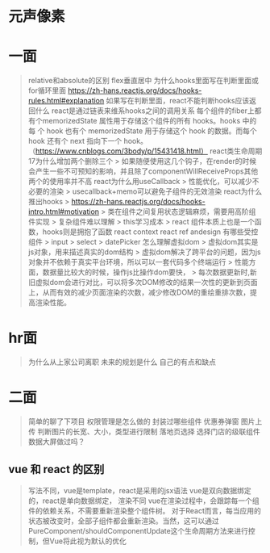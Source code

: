 # 元声像素
 # 一面
 > relative和absolute的区别
 > flex垂直居中
 > 为什么hooks里面写在判断里面或for循环里面
  > https://zh-hans.reactjs.org/docs/hooks-rules.html#explanation
  > 如果写在判断里面，react不能判断hooks应该返回什么
  > react是通过链表来维系hooks之间的调用关系
  > 每个组件的fiber上都有个memorizedState 属性用于存储这个组件的所有 hooks。hooks 中的每 个 hook 也有个 memorizedState 用于存储这个 hook 的数据。而每个 hook 还有个 next 指向下一个 hook。（https://www.cnblogs.com/3body/p/15431418.html）
 > react类生命周期17为什么增加两个删除三个
    > 如果随便使用这几个钩子，在render的时候会产生一些不可预知的影响，并且除了componentWillReceiveProps其他两个的使用率并不高
 > react为什么用useCallback
    > 性能优化，可以减少不必要的渲染
    > usecallback+memo可以避免子组件的无效渲染
 > react为什么推出hooks 
    > https://zh-hans.reactjs.org/docs/hooks-intro.html#motivation
    > 类在组件之间复用状态逻辑麻烦，需要用高阶组件实现
    > 复杂组件难以理解
    > this学习成本
    > react 组件本质上也是一个函数，hooks则是拥抱了函数
 > react context
 > react ref
 > andesign 有哪些受控组件
    > input
    > select
    > datePicker
 > 怎么理解虚拟dom
    > 虚拟dom其实是js对象，用来描述真实的dom结构
    > 虚拟dom解决了跨平台的问题，因为js对象并不依赖于真实平台环境，所以可以一套代码多个终端运行
    > 性能方面，数据量比较大的时候，操作js比操作dom要快，
    > 每次数据更新时,新旧虚拟dom会进行对比，可以将多次DOM修改的结果一次性的更新到页面上，从而有效的减少页面渲染的次数，减少修改DOM的重绘重排次数，提高渲染性能。
 # hr面
 > 为什么从上家公司离职
 > 未来的规划是什么
 > 自己的有点和缺点
 # 二面
 > 简单的聊了下项目
 > 权限管理是怎么做的
 > 封装过哪些组件
   > 优惠券弹窗
   > 图片上传  判断图片的长宽、大小，类型进行限制
   > 落地页选择
   > 选择门店的级联组件
 > 数据大屏做过吗？
 ## vue 和 react 的区别
 > 写法不同，vue是template，react是采用的jsx语法
 > vue是双向数据绑定的，react是单向数据绑定，
 > 渲染不同
 > vue在渲染过程中，会跟踪每一个组件的依赖关系，不需要重新渲染整个组件树。
 > 对于React而言，每当应用的状态被改变时，全部子组件都会重新渲染。当然，这可以通过 PureComponent/shouldComponentUpdate这个生命周期方法来进行控制，但Vue将此视为默认的优化